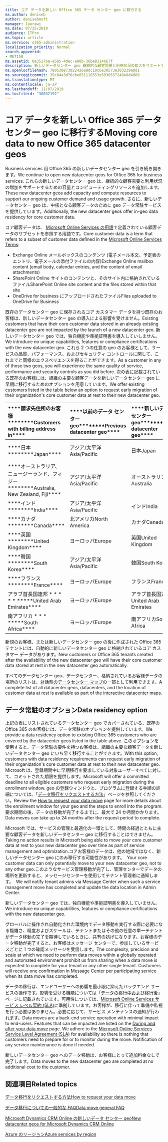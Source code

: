 ```yaml
---
title: コア データを新しい Office 365 データ センター geo に移行する
ms.author: deniseb
author: denisebmsft
manager: laurawi
ms.date: 07/25/2019
audience: ITPro
ms.topic: article
ms.service: o365-administration
localization_priority: Normal
search.appverid:
- MET150
ms.assetid: 0a35176a-e585-4dec-a90b-36be8314667f
description: 新しいデータセンター geo 継続的な顧客需要と利用状況の拡大をサポートするための容量とコンピューティングリソースを追加します。 さらに、新しいデータセンター geo は、中核となる顧客データのために geo データ常駐サービスを提供しています。 コア顧客データは、Microsoft Online Services の用語で定義されている、Exchange Online のメールボックスの内容 (電子メール本文、予定表のエントリ、電子メールの添付ファイルの内容) および SharePoint Online サイトのコンテンツとファイルのサブセットを参照する用語です。そのサイト内に格納され、OneDrive for Business にアップロードされたファイル。
ms.openlocfilehash: 780530873022426a8dc10c6a30573e303239a0d1
ms.sourcegitcommit: 35c04a3d76cbe851110553e5930557248e8d4d89
ms.translationtype: MT
ms.contentlocale: ja-JP
ms.lasthandoff: 11/07/2019
ms.locfileid: "38032192"
---
```

# <a name="moving-core-data-to-new-office-365-datacenter-geos"></a><span data-ttu-id="f7a07-105">コア データを新しい Office 365 データ センター geo に移行する</span><span class="sxs-lookup"><span data-stu-id="f7a07-105">Moving core data to new Office 365 datacenter geos</span></span>

<span data-ttu-id="f7a07-106">Business services 用 Office 365 の新しいデータセンター geo を引き続き開きます。</span><span class="sxs-lookup"><span data-stu-id="f7a07-106">We continue to open new datacenter geos for Office 365 for business services.</span></span> <span data-ttu-id="f7a07-107">これらの新しいデータセンター geo は、継続的な顧客需要と利用状況の増加をサポートするための容量とコンピューティングリソースを追加します。</span><span class="sxs-lookup"><span data-stu-id="f7a07-107">These new datacenter geos add capacity and compute resources to support our ongoing customer demand and usage growth.</span></span> <span data-ttu-id="f7a07-108">さらに、新しいデータセンター geo は、中核となる顧客データのために geo データ常駐サービスを提供しています。</span><span class="sxs-lookup"><span data-stu-id="f7a07-108">Additionally, the new datacenter geos offer in-geo data residency for core customer data.</span></span> 

<span data-ttu-id="f7a07-109">コア顧客データは、 [Microsoft Online Services の用語](https://go.microsoft.com/fwlink/p/?LinkID=249048)で定義されている顧客データのサブセットを参照する用語です。</span><span class="sxs-lookup"><span data-stu-id="f7a07-109">Core customer data is a term that refers to a subset of customer data defined in the [Microsoft Online Services Terms](https://go.microsoft.com/fwlink/p/?LinkID=249048):</span></span> 
- <span data-ttu-id="f7a07-110">Exchange Online メールボックスのコンテンツ (電子メール本文、予定表のエントリ、電子メールの添付ファイルの内容)</span><span class="sxs-lookup"><span data-stu-id="f7a07-110">Exchange Online mailbox content (email body, calendar entries, and the content of email attachments)</span></span>
- <span data-ttu-id="f7a07-111">SharePoint Online サイトのコンテンツと、そのサイト内に格納されているファイル</span><span class="sxs-lookup"><span data-stu-id="f7a07-111">SharePoint Online site content and the files stored within that site</span></span>
- <span data-ttu-id="f7a07-112">OneDrive for business にアップロードされたファイル</span><span class="sxs-lookup"><span data-stu-id="f7a07-112">Files uploaded to OneDrive for Business</span></span> 
  
<span data-ttu-id="f7a07-113">既存のデータセンター geo に保存されるコア カスタマー データを持つ既存のお客様は、新しいデータセンター geo の導入による影響を受けません。</span><span class="sxs-lookup"><span data-stu-id="f7a07-113">Existing customers that have their core customer data stored in an already existing datacenter geo are not impacted by the launch of a new datacenter geo.</span></span> <span data-ttu-id="f7a07-114">新しいデータセンター geo では、独自機能や準拠証明書を導入していしません。</span><span class="sxs-lookup"><span data-stu-id="f7a07-114">We introduce no unique capabilities, features or compliance certifications with the new datacenter geo.</span></span> <span data-ttu-id="f7a07-115">これら 2 つの任意の geo のお客様として、サービスの品質、パフォーマンス、およびセキュリティ コントロールに関して、これまでと同様のエクスペリエンスを得ることができます。</span><span class="sxs-lookup"><span data-stu-id="f7a07-115">As a customer in any of those two geos, you will experience the same quality of service, performance and security controls as you did before.</span></span> <span data-ttu-id="f7a07-116">次の表に記載されている既存のお客様には、組織の主要な顧客データを新しいデータセンター geo に早期に移行するためのオプションを用意しています。</span><span class="sxs-lookup"><span data-stu-id="f7a07-116">We offer existing customers listed in the table below an option to request early migration of their organization's core customer data at rest to their new datacenter geo.</span></span>
  
|<span data-ttu-id="f7a07-117">\*\*\*\*請求先住所のお客様\*\*\*\*</span><span class="sxs-lookup"><span data-stu-id="f7a07-117">\*\*\*\*Customers with billing address in\*\*\*\*</span></span>|<span data-ttu-id="f7a07-118">\*\*\*\*以前のデータ センター geo\*\*\*\*</span><span class="sxs-lookup"><span data-stu-id="f7a07-118">\*\*\*\*Previous datacenter geo\*\*\*\*</span></span>|<span data-ttu-id="f7a07-119">\*\*\*\*新しいデータ センター geo\*\*\*\*</span><span class="sxs-lookup"><span data-stu-id="f7a07-119">\*\*\*\*New datacenter geo\*\*\*\*</span></span>|<span data-ttu-id="f7a07-120">\*\*\*\*以降は geo が利用可能\*\*\*\*</span><span class="sxs-lookup"><span data-stu-id="f7a07-120">\*\*\*\*Geo available since\*\*\*\*</span></span>|
|:-----|:-----|:-----|:-----|
|<span data-ttu-id="f7a07-121">\*\*\*\*日本\*\*\*\*</span><span class="sxs-lookup"><span data-stu-id="f7a07-121">\*\*\*\*Japan\*\*\*\*</span></span>| <span data-ttu-id="f7a07-122">アジア/太平洋</span><span class="sxs-lookup"><span data-stu-id="f7a07-122">Asia/Pacific</span></span> | <span data-ttu-id="f7a07-123">日本</span><span class="sxs-lookup"><span data-stu-id="f7a07-123">Japan</span></span> | <span data-ttu-id="f7a07-124">2014 年 12 月</span><span class="sxs-lookup"><span data-stu-id="f7a07-124">December 2014</span></span> |
|<span data-ttu-id="f7a07-125">\*\*\*\*オーストラリア、ニュージーランド、フィジー\*\*\*\*</span><span class="sxs-lookup"><span data-stu-id="f7a07-125">\*\*\*\*Australia, New Zealand, Fiji\*\*\*\*</span></span>| <span data-ttu-id="f7a07-126">アジア/太平洋</span><span class="sxs-lookup"><span data-stu-id="f7a07-126">Asia/Pacific</span></span> | <span data-ttu-id="f7a07-127">オーストラリア</span><span class="sxs-lookup"><span data-stu-id="f7a07-127">Australia</span></span> | <span data-ttu-id="f7a07-128">2015 年 3 月</span><span class="sxs-lookup"><span data-stu-id="f7a07-128">March 2015</span></span> |
|<span data-ttu-id="f7a07-129">\*\*\*\*インド\*\*\*\*</span><span class="sxs-lookup"><span data-stu-id="f7a07-129">\*\*\*\*India\*\*\*\*</span></span>| <span data-ttu-id="f7a07-130">アジア/太平洋</span><span class="sxs-lookup"><span data-stu-id="f7a07-130">Asia/Pacific</span></span> | <span data-ttu-id="f7a07-131">インド</span><span class="sxs-lookup"><span data-stu-id="f7a07-131">India</span></span> | <span data-ttu-id="f7a07-132">2015 年 10 月</span><span class="sxs-lookup"><span data-stu-id="f7a07-132">October 2015</span></span> |
|<span data-ttu-id="f7a07-133">\*\*\*\*カナダ\*\*\*\*</span><span class="sxs-lookup"><span data-stu-id="f7a07-133">\*\*\*\*Canada\*\*\*\*</span></span>| <span data-ttu-id="f7a07-134">北アメリカ</span><span class="sxs-lookup"><span data-stu-id="f7a07-134">North America</span></span> | <span data-ttu-id="f7a07-135">カナダ</span><span class="sxs-lookup"><span data-stu-id="f7a07-135">Canada</span></span> | <span data-ttu-id="f7a07-136">2016 年 5 月</span><span class="sxs-lookup"><span data-stu-id="f7a07-136">May 2016</span></span> |
|<span data-ttu-id="f7a07-137">\*\*\*\*英国\*\*\*\*</span><span class="sxs-lookup"><span data-stu-id="f7a07-137">\*\*\*\*United Kingdom\*\*\*\*</span></span>| <span data-ttu-id="f7a07-138">ヨーロッパ</span><span class="sxs-lookup"><span data-stu-id="f7a07-138">Europe</span></span> | <span data-ttu-id="f7a07-139">英国</span><span class="sxs-lookup"><span data-stu-id="f7a07-139">United Kingdom</span></span> | <span data-ttu-id="f7a07-140">2016 年 9 月</span><span class="sxs-lookup"><span data-stu-id="f7a07-140">September 2016</span></span> |
|<span data-ttu-id="f7a07-141">\*\*\*\*韓国\*\*\*\*</span><span class="sxs-lookup"><span data-stu-id="f7a07-141">\*\*\*\*South Korea\*\*\*\*</span></span>| <span data-ttu-id="f7a07-142">アジア/太平洋</span><span class="sxs-lookup"><span data-stu-id="f7a07-142">Asia/Pacific</span></span> | <span data-ttu-id="f7a07-143">韓国</span><span class="sxs-lookup"><span data-stu-id="f7a07-143">South Korea</span></span> | <span data-ttu-id="f7a07-144">2017 年 4 月</span><span class="sxs-lookup"><span data-stu-id="f7a07-144">April 2017</span></span> |
|<span data-ttu-id="f7a07-145">\*\*\*\*フランス\*\*\*\*</span><span class="sxs-lookup"><span data-stu-id="f7a07-145">\*\*\*\*France\*\*\*\*</span></span>| <span data-ttu-id="f7a07-146">ヨーロッパ</span><span class="sxs-lookup"><span data-stu-id="f7a07-146">Europe</span></span> | <span data-ttu-id="f7a07-147">フランス</span><span class="sxs-lookup"><span data-stu-id="f7a07-147">France</span></span> | <span data-ttu-id="f7a07-148">2018 年 3 月</span><span class="sxs-lookup"><span data-stu-id="f7a07-148">March 2018</span></span> |
|<span data-ttu-id="f7a07-149">アラブ首長国連邦 \* \* \* \* \* \*</span><span class="sxs-lookup"><span data-stu-id="f7a07-149">\*\*\*\*United Arab Emirates\*\*\*\*</span></span>| <span data-ttu-id="f7a07-150">ヨーロッパ</span><span class="sxs-lookup"><span data-stu-id="f7a07-150">Europe</span></span> | <span data-ttu-id="f7a07-151">アラブ首長国連邦</span><span class="sxs-lookup"><span data-stu-id="f7a07-151">United Arab Emirates</span></span> | <span data-ttu-id="f7a07-152">2019 年 6 月</span><span class="sxs-lookup"><span data-stu-id="f7a07-152">June 2019</span></span> |
|<span data-ttu-id="f7a07-153">南アフリカ \* \* \* \*</span><span class="sxs-lookup"><span data-stu-id="f7a07-153">\*\*\*\*South Africa\*\*\*\*</span></span>| <span data-ttu-id="f7a07-154">ヨーロッパ</span><span class="sxs-lookup"><span data-stu-id="f7a07-154">Europe</span></span> | <span data-ttu-id="f7a07-155">南アフリカ</span><span class="sxs-lookup"><span data-stu-id="f7a07-155">South Africa</span></span> | <span data-ttu-id="f7a07-156">2019 年 7 月</span><span class="sxs-lookup"><span data-stu-id="f7a07-156">July 2019</span></span> |
  
<span data-ttu-id="f7a07-157">新規のお客様、または新しいデータセンター geo の後に作成された Office 365 テナントには、自動的に新しいデータセンター geo に格納されているコア カスタマー データがあります。</span><span class="sxs-lookup"><span data-stu-id="f7a07-157">New customers or Office 365 tenants created after the availability of the new datacenter geo will have their core customer data stored at rest in the new datacenter geo automatically.</span></span>
  
<span data-ttu-id="f7a07-158">すべてのデータセンター geo、データセンター、格納されているお客様データの場所のリストは、[対話型のデータセンター マップ](https://office.com/datamaps)の一部として利用できます。</span><span class="sxs-lookup"><span data-stu-id="f7a07-158">A complete list of all datacenter geos, datacenters, and the location of customer data at rest is available as part of the [interactive datacenter maps](https://office.com/datamaps).</span></span> 
  
## <a name="data-residency-option"></a><span data-ttu-id="f7a07-159">データ常駐のオプション</span><span class="sxs-lookup"><span data-stu-id="f7a07-159">Data residency option</span></span>

<span data-ttu-id="f7a07-160">上記の表にリストされているデータセンター geo でカバーされている、既存の Office 365 のお客様には、データ常駐のオプションを提供しています。</span><span class="sxs-lookup"><span data-stu-id="f7a07-160">We provide a data residency option to existing Office 365 customers who are covered by the datacenter geos listed in the table above.</span></span> <span data-ttu-id="f7a07-161">このオプションを使用すると、データ常駐の要件を持つお客様は、組織の主要な顧客データを新しいデータセンター geo にいち早く移行することができます。</span><span class="sxs-lookup"><span data-stu-id="f7a07-161">With this option, customers with data residency requirements can request early migration of their organization's core customer data at rest to their new datacenter geo.</span></span>  <span data-ttu-id="f7a07-162">Microsoft は、登録期間中に早期移行を要求している対象ユーザーすべてに対して、コミットされた期限を提供します。</span><span class="sxs-lookup"><span data-stu-id="f7a07-162">Microsoft will offer a committed deadline to all eligible customers who request early migration during the enrollment window.</span></span>  <span data-ttu-id="f7a07-163">geo の登録ウィンドウと、プログラムに登録する手順の詳細については、「[データ移行をリクエストする方法](request-your-data-move.md)」ページを参照してください。</span><span class="sxs-lookup"><span data-stu-id="f7a07-163">Review the [How to request your data move](request-your-data-move.md) page for more details about the enrollment window for your geo and the steps to enroll into the program.</span></span>  <span data-ttu-id="f7a07-164">要求期間の後、データの移動が完了するまでに、最大で 24 か月間かかります。</span><span class="sxs-lookup"><span data-stu-id="f7a07-164">Data moves can take up to 24 months after the request period to complete.</span></span>

<span data-ttu-id="f7a07-165">Microsoft では、サービスの管理と最適化の一環として、時間の経過とともに主要な顧客データを新しいデータセンター geo に移行することはできません。</span><span class="sxs-lookup"><span data-stu-id="f7a07-165">Taking no action results in Microsoft being able to move your core customer data at rest to your new datacenter geo over time as part of service management and optimization.</span></span><span data-ttu-id="f7a07-166">コアお客様のデータは、他の地域ではなく、新しいデータセンター geo にのみ移行する可能性があります。</span><span class="sxs-lookup"><span data-stu-id="f7a07-166">  Your core customer data can only potentially move to your new datacenter geo, not to any other geo.</span></span><span data-ttu-id="f7a07-167">このようなサービス管理移動が完了し、管理センターでデータの場所を更新すると、メッセージセンターを使用してテナント管理者に通知します。</span><span class="sxs-lookup"><span data-stu-id="f7a07-167">  We will notify tenant admins via Message Center when such a service management move has completed and update the data location in Admin Center.</span></span>
   
<span data-ttu-id="f7a07-168">新しいデータセンター geo では、独自機能や準拠証明書を導入していません。</span><span class="sxs-lookup"><span data-stu-id="f7a07-168">We introduce no unique capabilities, features or compliance certifications with the new datacenter geo.</span></span>
    
<span data-ttu-id="f7a07-p106">グローバルに操作され自動化された環境内でデータ移動を実行する際に必要になる複雑さ、精度およびスケールは、テナントまたはその他の任意の単一テナントがデータ移動の完了を期待しているときに、共有の妨げになります。お客様のデータ移動が完了すると、お客様はメッセージ センターで、参加しているサービスごとに 1 つの確認メッセージを受信します。</span><span class="sxs-lookup"><span data-stu-id="f7a07-p106">The complexity, precision and scale at which we need to perform data moves within a globally operated and automated environment prohibit us from sharing when a data move is expected to complete for your tenant or any other single tenant. Customers will receive one confirmation in Message Center per participating service when its data move has completed.</span></span> 
    
<span data-ttu-id="f7a07-p107">データの移行は、エンドユーザーへの影響を最小限に抑えたバックエンド サービスの操作です。影響を受ける機能については「[データの移行中および移行後](during-and-after-your-data-move.md)」ページに記載されています。可用性については、[Microsoft Online Services サービス レベル契約 (SLA)](https://go.microsoft.com/fwlink/p/?LinkId=523897)に準拠しています。お客様が、移行に伴って準備や監視を行う必要はありません。必要に応じて、サービス メンテナンスの通知が行われます。</span><span class="sxs-lookup"><span data-stu-id="f7a07-p107">Data moves are a back-end service operation with minimal impact to end-users. Features that can be impacted are listed on the [During and after your data move](during-and-after-your-data-move.md) page. We adhere to the [Microsoft Online Services Service Level Agreement (SLA)](https://go.microsoft.com/fwlink/p/?LinkId=523897) for availability so there is nothing that customers need to prepare for or to monitor during the move. Notification of any service maintenance is done if needed.</span></span> 

<span data-ttu-id="f7a07-175">新しいデータセンター geo へのデータ移動は、お客様にとって追加料金なしで完了します。</span><span class="sxs-lookup"><span data-stu-id="f7a07-175">Data moves to the new datacenter geo are completed at no additional cost to the customer.</span></span>
    
## <a name="related-topics"></a><span data-ttu-id="f7a07-176">関連項目</span><span class="sxs-lookup"><span data-stu-id="f7a07-176">Related topics</span></span> 
 
[<span data-ttu-id="f7a07-177">データ移行をリクエストする方法</span><span class="sxs-lookup"><span data-stu-id="f7a07-177">How to request your data move</span></span>](request-your-data-move.md)
    
[<span data-ttu-id="f7a07-178">データ移行についての一般的な FAQ</span><span class="sxs-lookup"><span data-stu-id="f7a07-178">Data move general FAQ</span></span>](data-move-faq.md)
  
[<span data-ttu-id="f7a07-179">Microsoft Dynamics CRM Online の新しいデータ センター geo</span><span class="sxs-lookup"><span data-stu-id="f7a07-179">New datacenter geos for Microsoft Dynamics CRM Online</span></span>](https://go.microsoft.com/fwlink/p/?Linkid=615924)
  
[<span data-ttu-id="f7a07-180">Azure のリージョン</span><span class="sxs-lookup"><span data-stu-id="f7a07-180">Azure services by region</span></span>](https://azure.microsoft.com/regions/)
